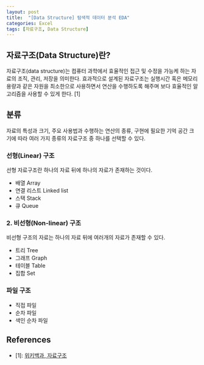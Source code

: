 ```yaml
--- 
layout: post
title:  "[Data Structure] 탐색적 데이터 분석 EDA"
categories: Excel
tags: [자료구조, Data Structure]
---
```


## 자료구조(Data Structure)란?

자료구조(data structure)는 컴퓨터 과학에서 효율적인 접근 및 수정을 가능케 하는 자료의 조직, 관리, 저장을 의미한다. 효과적으로 설계된 자료구조는 실행시간 혹은 메모리 용량과 같은 자원을 최소한으로 사용하면서 연산을 수행하도록 해주며 보다 효율적인 알고리즘을 사용할 수 있게 한다. [1]

## 분류

자료의 특성과 크기, 주요 사용법과 수행하는 연산의 종류, 구현에 필요한 기억 공간 크기에 따라 여러 가지 종류의 자료구조 중 하나를 선택할 수 있다.

### 선형(Linear) 구조



선형 자료구조란 하나의 자료 뒤에 하나의 자료가 존재하는 것이다.

- 배열 Array
- 연결 리스트 Linked list
- 스택 Stack
- 큐 Queue

### 2. 비선형(Non-linear) 구조

비선형 구조의 자료는 하나의 자료 뒤에 여러개의 자료가 존재할 수 있다.

- 트리 Tree
- 그래프 Graph
- 테이블 Table
- 집합 Set

### 파일 구조

- 직접 파일
- 순차 파일
- 색인 순차 파일

## References

- [1]: [위키백과, 자료구조](https://ko.wikipedia.org/wiki/%EC%9E%90%EB%A3%8C_%EA%B5%AC%EC%A1%B0)